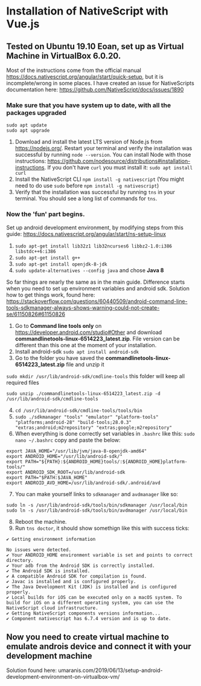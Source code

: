 # Installation of NativeScript with Vue.js

## Tested on Ubuntu 19.10 Eoan, set up as Virtual Machine in VirtualBox 6.0.20.

Most of the instructions come from the official manual https://docs.nativescript.org/angular/start/quick-setup, but it is incomplete/wrong in some places. I have 
created an issue for NativeScripts documentation here: https://github.com/NativeScript/docs/issues/1890

### Make sure that you have system up to date, with all the packages upgraded
```
sudo apt update
sudo apt upgrade
```

1. Download and install the latest LTS version of Node.js from https://nodejs.org/.
Restart your terminal and verify the installation was successful by running ```node --version```.
You can install Node with those instructions: https://github.com/nodesource/distributions#installation-instructions.
If you don't have ```curl``` you must install it: ```sudo apt install curl```
2. Install the NativeScript CLI
```npm install -g nativescript```
(You might need to do use ```sudo``` before ```npm install -g nativescript```)
3. Verify that the installation was successful by running ```tns``` in your terminal. You should see a long list of commands for ```tns```.

### Now the 'fun' part begins.
Set up android development environment, by modifying steps from this guide: https://docs.nativescript.org/angular/start/ns-setup-linux
1. ```sudo apt-get install lib32z1 lib32ncurses6 libbz2-1.0:i386 libstdc++6:i386```
2. ```sudo apt-get install g++```
3. ```sudo apt-get install openjdk-8-jdk```
4. ```sudo update-alternatives --config java``` and chose **Java 8**

So far things are nearly the same as in the main guide. Difference starts when you need to set up environment variables and android sdk.
Solution how to get things work, found here: https://stackoverflow.com/questions/60440509/android-command-line-tools-sdkmanager-always-shows-warning-could-not-create-se/61150826#61150826
1. Go to **Command line tools only** on https://developer.android.com/studio#Other and download **commandlinetools-linux-6514223_latest.zip**. File version can be different than this one at the moment of your installation.
2. Install android-sdk ```sudo apt install android-sdk```
3. Go to the folder you have saved the **commandlinetools-linux-6514223_latest.zip** file and unzip it

```sudo mkdir /usr/lib/android-sdk/cmdline-tools``` this folder will keep all required files

```sudo unzip ./commandlinetools-linux-6514223_latest.zip -d /usr/lib/android-sdk/cmdline-tools```

4. ```cd /usr/lib/android-sdk/cmdline-tools/tools/bin```
5. ```sudo ./sdkmanager "tools" "emulator" "platform-tools" "platforms;android-28" "build-tools;28.0.3" "extras;android;m2repository" "extras;google;m2repository"```
6. When everything is done correctly set variables in ```.bashrc``` like this:
```sudo nano ~/.bashrc```
copy and paste the below:
```
export JAVA_HOME="/usr/lib/jvm/java-8-openjdk-amd64"
export ANDROID_HOME="/usr/lib/android-sdk/"
export PATH="${PATH}:${ANDROID_HOME}tools/:${ANDROID_HOME}platform-tools/"
export ANDROID_SDK_ROOT=/usr/lib/android-sdk
export PATH="$PATH:$JAVA_HOME"
export ANDROID_AVD_HOME=/usr/lib/android-sdk/.android/avd
```
7. You can make yourself links to ```sdkmanager``` and ```avdmanager``` like so:
```
sudo ln -s /usr/lib/android-sdk/tools/bin/sdkmanager /usr/local/bin
sudo ln -s /usr/lib/android-sdk/tools/bin/avdmanager /usr/local/bin
```
8. Reboot the machine.
9. Run ```tns doctor```, it should show somethign like this with success ticks:
```
✔ Getting environment information 

No issues were detected.
✔ Your ANDROID_HOME environment variable is set and points to correct directory.
✔ Your adb from the Android SDK is correctly installed.
✔ The Android SDK is installed.
✔ A compatible Android SDK for compilation is found.
✔ Javac is installed and is configured properly.
✔ The Java Development Kit (JDK) is installed and is configured properly.
✔ Local builds for iOS can be executed only on a macOS system. To build for iOS on a different operating system, you can use the NativeScript cloud infrastructure.
✔ Getting NativeScript components versions information...
✔ Component nativescript has 6.7.4 version and is up to date.
```

## Now you need to create virtual machine to emulate androis device and connect it with your development machine
Solution found here: umaranis.com/2019/06/13/setup-android-development-environment-on-virtualbox-vm/

